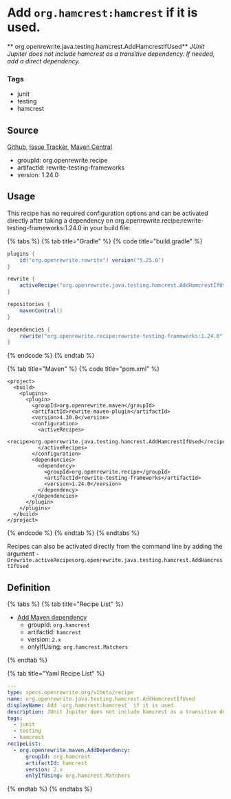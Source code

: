 # Add `org.hamcrest:hamcrest` if it is used.

** org.openrewrite.java.testing.hamcrest.AddHamcrestIfUsed**
_JUnit Jupiter does not include hamcrest as a transitive dependency. If needed, add a direct dependency._

### Tags

* junit
* testing
* hamcrest

## Source

[Github](https://github.com/openrewrite/rewrite-testing-frameworks), [Issue Tracker](https://github.com/openrewrite/rewrite-testing-frameworks/issues), [Maven Central](https://search.maven.org/artifact/org.openrewrite.recipe/rewrite-testing-frameworks/1.24.0/jar)

* groupId: org.openrewrite.recipe
* artifactId: rewrite-testing-frameworks
* version: 1.24.0


## Usage

This recipe has no required configuration options and can be activated directly after taking a dependency on org.openrewrite.recipe:rewrite-testing-frameworks:1.24.0 in your build file:

{% tabs %}
{% tab title="Gradle" %}
{% code title="build.gradle" %}
```groovy
plugins {
    id("org.openrewrite.rewrite") version("5.25.0")
}

rewrite {
    activeRecipe("org.openrewrite.java.testing.hamcrest.AddHamcrestIfUsed")
}

repositories {
    mavenCentral()
}

dependencies {
    rewrite("org.openrewrite.recipe:rewrite-testing-frameworks:1.24.0")
}
```
{% endcode %}
{% endtab %}

{% tab title="Maven" %}
{% code title="pom.xml" %}
```markup
<project>
  <build>
    <plugins>
      <plugin>
        <groupId>org.openrewrite.maven</groupId>
        <artifactId>rewrite-maven-plugin</artifactId>
        <version>4.30.0</version>
        <configuration>
          <activeRecipes>
            <recipe>org.openrewrite.java.testing.hamcrest.AddHamcrestIfUsed</recipe>
          </activeRecipes>
        </configuration>
        <dependencies>
          <dependency>
            <groupId>org.openrewrite.recipe</groupId>
            <artifactId>rewrite-testing-frameworks</artifactId>
            <version>1.24.0</version>
          </dependency>
        </dependencies>
      </plugin>
    </plugins>
  </build>
</project>
```
{% endcode %}
{% endtab %}
{% endtabs %}

Recipes can also be activated directly from the command line by adding the argument `-Drewrite.activeRecipesorg.openrewrite.java.testing.hamcrest.AddHamcrestIfUsed`

## Definition

{% tabs %}
{% tab title="Recipe List" %}
* [Add Maven dependency](../../../maven/adddependency.md)
  * groupId: `org.hamcrest`
  * artifactId: `hamcrest`
  * version: `2.x`
  * onlyIfUsing: `org.hamcrest.Matchers`

{% endtab %}

{% tab title="Yaml Recipe List" %}
```yaml
---
type: specs.openrewrite.org/v1beta/recipe
name: org.openrewrite.java.testing.hamcrest.AddHamcrestIfUsed
displayName: Add `org.hamcrest:hamcrest` if it is used.
description: JUnit Jupiter does not include hamcrest as a transitive dependency. If needed, add a direct dependency.
tags:
  - junit
  - testing
  - hamcrest
recipeList:
  - org.openrewrite.maven.AddDependency:
      groupId: org.hamcrest
      artifactId: hamcrest
      version: 2.x
      onlyIfUsing: org.hamcrest.Matchers

```
{% endtab %}
{% endtabs %}

